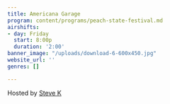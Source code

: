 ```yaml
---
title: Americana Garage
program: content/programs/peach-state-festival.md
airshifts:
- day: Friday
  start: 8:00p
  duration: '2:00'
banner_image: "/uploads/download-6-600x450.jpg"
website_url: ''
genres: []

---
```

Hosted by [Steve K](mailto:skilbride@bellsouth.net)